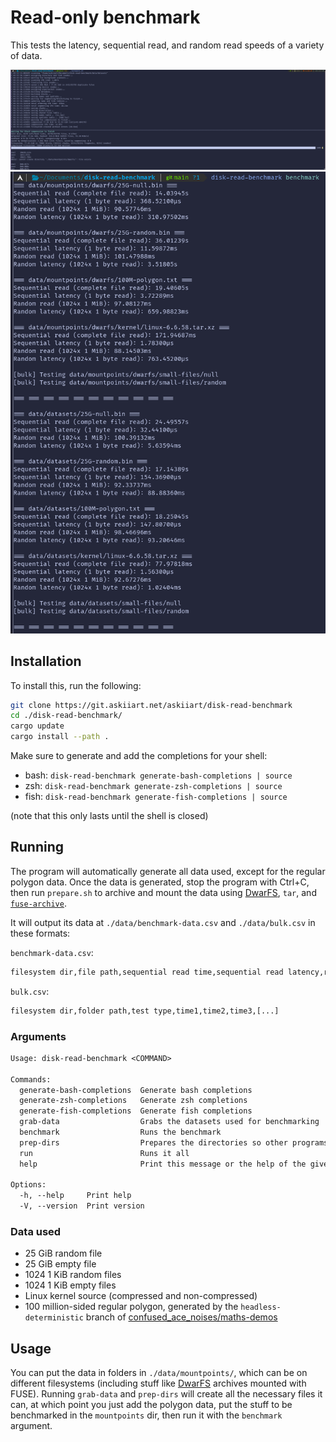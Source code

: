 # Read-only benchmark

This tests the latency, sequential read, and random read speeds of a variety of data.

![prepare.sh after being run](/readme-assets/prepare-sh.png)\
![the benchmark after being run](/readme-assets/benchmark.png)

## Installation

To install this, run the following:

```sh
git clone https://git.askiiart.net/askiiart/disk-read-benchmark
cd ./disk-read-benchmark/
cargo update
cargo install --path .
```

Make sure to generate and add the completions for your shell:

- bash: `disk-read-benchmark generate-bash-completions | source`
- zsh: `disk-read-benchmark generate-zsh-completions | source`
- fish: `disk-read-benchmark generate-fish-completions | source`

(note that this only lasts until the shell is closed)

## Running

The program will automatically generate all data used, except for the regular polygon data. Once the data is generated, stop the program with Ctrl+C, then run `prepare.sh` to archive and mount the data using [DwarFS](https://github.com/mhx/dwarfs), `tar`, and [`fuse-archive`](https://github.com/google/fuse-archive).

It will output its data at `./data/benchmark-data.csv` and `./data/bulk.csv` in these formats:

`benchmark-data.csv`:

```txt
filesystem dir,file path,sequential read time,sequential read latency,random read time,random read latency
```

`bulk.csv`:

```txt
filesystem dir,folder path,test type,time1,time2,time3,[...]
```

### Arguments

```txt
Usage: disk-read-benchmark <COMMAND>

Commands:
  generate-bash-completions  Generate bash completions
  generate-zsh-completions   Generate zsh completions
  generate-fish-completions  Generate fish completions
  grab-data                  Grabs the datasets used for benchmarking
  benchmark                  Runs the benchmark
  prep-dirs                  Prepares the directories so other programs can prepare their datasets
  run                        Runs it all
  help                       Print this message or the help of the given subcommand(s)

Options:
  -h, --help     Print help
  -V, --version  Print version
```

### Data used

- 25 GiB random file
- 25 GiB empty file
- 1024 1 KiB random files
- 1024 1 KiB empty files
- Linux kernel source (compressed and non-compressed)
- 100 million-sided regular polygon, generated by the `headless-deterministic` branch of [confused_ace_noises/maths-demos](https://git.askiiart.net/confused_ace_noises/maths-demos)

## Usage

You can put the data in folders in `./data/mountpoints/`, which can be on different filesystems (including stuff like [DwarFS](https://github.com/mhx/dwarfs) archives mounted with FUSE). Running `grab-data` and `prep-dirs` will create all the necessary files it can, at which point you just add the polygon data, put the stuff to be benchmarked in the `mountpoints` dir, then run it with the `benchmark` argument.
